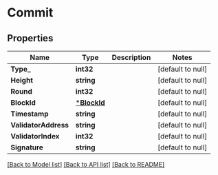 # Commit

## Properties
Name | Type | Description | Notes
------------ | ------------- | ------------- | -------------
**Type_** | **int32** |  | [default to null]
**Height** | **string** |  | [default to null]
**Round** | **int32** |  | [default to null]
**BlockId** | [***BlockId**](BlockID.md) |  | [default to null]
**Timestamp** | **string** |  | [default to null]
**ValidatorAddress** | **string** |  | [default to null]
**ValidatorIndex** | **int32** |  | [default to null]
**Signature** | **string** |  | [default to null]

[[Back to Model list]](../README.md#documentation-for-models) [[Back to API list]](../README.md#documentation-for-api-endpoints) [[Back to README]](../README.md)

